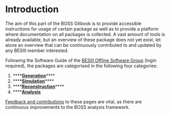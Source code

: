 # Introduction

The aim of this part of the BOSS Gitbook is to provide accessible instructions for usage of certain package as well as to provide a platform where documentation on all packages is collected. A vast amount of tools is already available, but an overview of these package does not yet exist, let alone an overview that can be continuously contributed to and updated by any BESIII member interested.

Following the Software Guide of the [BESIII Offline Software Group](https://docbes3.ihep.ac.cn/~offlinesoftware/index.php/Main_Page) \(login required\), the packages are categorised in the following four categories:

1. \*\*\*\*[**Generation**](generation.md)\*\*\*\*
2. \*\*\*\*[**Simulation**]()\*\*\*\*
3. \*\*\*\*[**Reconstruction**](reconstruction.md)\*\*\*\*
4. \*\*\*\*[**Analysis**](analysis/)

[Feedback and contributions](../appendices/contributing.md) to these pages are vital, as there are continuous improvements to the BOSS analysis framework.

